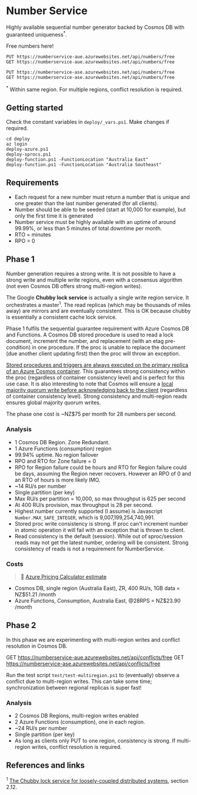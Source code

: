 # Number Service

Highly available sequential number generator backed by Cosmos DB with guaranteed uniqueness<sup>*</sup>.

Free numbers here!

    PUT https://numberservice-aue.azurewebsites.net/api/numbers/free
    GET https://numberservice-aue.azurewebsites.net/api/numbers/free

    PUT https://numberservice-ase.azurewebsites.net/api/numbers/free
    GET https://numberservice-ase.azurewebsites.net/api/numbers/free

<sup>*</sup> Within same region. For multiple regions, conflict resolution is required.

## Getting started

Check the constant variables in `deploy/_vars.ps1`. Make changes if required.

    cd deploy
    az login
    deploy-azure.ps1
    deploy-sprocs.ps1
    deploy-function.ps1 -FunctionLocation "Australia East"
    deploy-function.ps1 -FunctionLocation "Australia Southeast"

## Requirements

* Each request for a new number must return a number that is unique and one greater than the last number generated (for all clients).
* Number should be able to be seeded (start at 10,000 for example), but only the first time it is generated
* Number service must be highly available with an uptime of around 99.99%, or less than 5 minutes of total downtime per month.
* RTO = minutes
* RPO = 0

## Phase 1

Number generation requires a strong write. It is not possible to have a strong write and multiple write regions, even with a consensus algorithm (not even Cosmos DB offers strong multi-region writes).

The Google **Chubby lock service** is actually a single write region service. It orchestrates a master<sup>1</sup>. The read replicas (which may be thousands of miles away) are mirrors and are eventually consistent. This is OK because chubby is essentially a consistent cache lock service.

Phase 1 fulfils the sequential guarantee requirement with Azure Cosmos DB and Functions. A Cosmos DB stored procedure is used to read a lock document, increment the number, and replacement (with an etag pre-condition) in one procedure. If the proc is unable to replace the document (due another client updating first) then the proc will throw an exception.

[Stored procedures and triggers are always executed on the primary replica of an Azure Cosmos container](https://docs.microsoft.com/en-us/azure/cosmos-db/stored-procedures-triggers-udfs#data-consistency#:~:text=Stored%20procedures%20and%20triggers%20are%20always%20executed%20on%20the%20primary%20replica%20of%20an%20Azure%20Cosmos%20container). This guarantees strong consistency within the proc (regardless of container consistency level) and is perfect for this use case. It is also interesting to note that Cosmos will ensure a [local majority quorum write before acknowledging back to the client](https://docs.microsoft.com/en-us/azure/cosmos-db/consistency-levels-tradeoffs#consistency-levels-and-throughput) (regardless of container consistency level). Strong consistency and multi-region reads ensures global majority quorum writes. 

 The phase one cost is ~NZ$75 per month for 28 numbers per second.

### Analysis

* 1 Cosmos DB Region. Zone Redundant.
* 1 Azure Functions (consumption) region
* 99.94% uptime. No region failover
* RPO and RTO for Zone failure = 0
* RPO for Region failure could be hours and RTO for Region failure could be days, assuming the Region never recovers. However an RPO of 0 and an RTO of hours is more likely IMO.
* ~14 RU/s per number
* Single partition (per key)
* Max RU/s per partition = 10,000, so max throughput is 625 per second
* At 400 RU/s provision, max throughput is 28 per second.
* Highest number currently supported (I assume) is Javascript `Number.MAX_SAFE_INTEGER`, which is 9,007,199,254,740,991.
* Stored proc write consistency is strong. If proc can't increment number in atomic operation it will fail with an exception that is thrown to client.
* Read consistency is the default (session). While out of sproc/session reads may not get the latest number, ordering will be consistent. Strong consistency of reads is not a requirement for NumberService.

### Costs

> 🧮 [Azure Pricing Calculator estimate](https://azure.com/e/cfb40099955e4f83bdfe059840ece9dd)

* Cosmos DB, single region (Australia East), ZR, 400 RU/s, 1GB data = NZ$51.21 /month
* Azure Functions, Consumption, Australia East, @28RPS = NZ$23.90 /month

## Phase 2

In this phase we are experimenting with multi-region writes and conflict resolution in Cosmos DB.

GET https://numberservice-aue.azurewebsites.net/api/conflicts/free
GET https://numberservice-ase.azurewebsites.net/api/conflicts/free

Run the test script `test/test-multiregion.ps1` to (eventually) observe a conflict due to multi-region writes. This can take some time; synchronization between regional replicas is super fast!

### Analysis

* 2 Cosmos DB Regions, multi-region writes enabled
* 2 Azure Functions (consumption), one in each region.
* ~24 RU/s per number
* Single partition (per key)
* As long as clients only PUT to one region, consistency is strong. If multi-region writes, conflict resolution is required.

## References and links

<sup>1</sup> [The Chubby lock service for loosely-coupled distributed systems](https://research.google.com/archive/chubby-osdi06.pdf), section 2.12.
